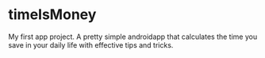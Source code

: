 # timeIsMoney
My first app project. A pretty simple androidapp that calculates the time you save in your daily life with effective tips and tricks.

